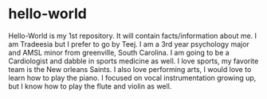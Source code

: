 # hello-world
Hello-World is my 1st repository. It will contain facts/information about me. 
I am Tradeesia but I prefer to go by Teej. I am a 3rd year psychology major and AMSL minor from greenville, South Carolina. I am going to be a Cardiologist and dabble in sports medicine as well. I love sports, my favorite team is the New orleans Saints. I also love performing arts, I would love to learn how to play the piano. I focused on vocal instrumentation growing up, but I know how to play the flute and violin as well. 
